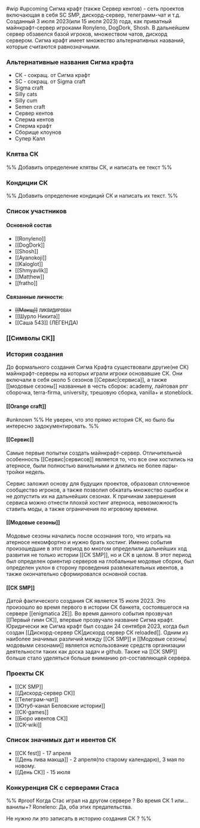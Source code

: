 #wip #upcoming 
Сигма крафт (также Сервер кентов) - сеть проектов включающая в себя SC SMP, дискорд-сервер, телеграмм-чат и т.д. Созданный 3 июля 2023(или 15 июля 2023) года, как приватный майнкрафт-сервер игроками Ronyleno, DogDork, Shosh. В дальнейшем сервер обзавелся базой игроков, множеством чатов, дискорд сервером.
Сигма крафт имеет множество альтернативных названий, которые считаются равнозначными.
### Альтернативные названия Сигма крафта
* СК - сокращ. от Сигма крафт
* SC - сокращ. от Sigma craft
* Sigma craft
* Silly cats
* Silly cum
* Semen craft
* Сервер кентов
* Сперма кентов
* Сперма крафт
* Сборище клоунов
* Супер Калл


### Клятва СК
%%
Добавить определение клятвы СК,  и написать ее текст
%%

### Кондиции СК
%%
Добавить определение кондиций СК и написать их текст.
%%

### Список участников
#### Основной состав
* [[Ronyleno]]
* [[DogDork]]
* [[Shosh]]
* [[Ayanokoji]]
* [[Kaloglot]]
* [[Shmyavlik]]
* [[Matthew]]
* [[fratho]]

#### Связанные личности:
- ~~[[Макщ]]~~ `ЛИКВИДИРОВАН`
- [[Шурло Никита]]
- [[Саша 543]] (ЛЕГЕНДА)

### [[Символы СК]]

### История создания
До формального создания Сигма Крафта существовали другие(не СК) майнкрафт-серверы на которых играли игроки основавшие СК. Они включали в себя около 5 сезонов [[Сервис|сервиса]], а также [[модовые сезоны]] названные в честь сборок: academy, лайтовая рпг сборочка, terra-firma, university, трешовую сборка, vanilla+ и stoneblock.

#### [[Orange craft]]
#unknown
%%
Не уверен, что это прямо история СК, но было бы интересно задокументировать.
%%
#### [[Сервис]]
Самые первые попытки создать майнкрафт-сервер. Отличительной особенность [[Сервис|сервисов]] является то, что все они хостились на атерносе, были полностью ванильными и длились не более пары-тройки недель.

Сервис заложил основу для будущих проектов, образовал сплоченное сообщество игроков, а также позволил обкатать множество ошибок и не допустить их на дальнейших сезонах. К причинам завершения сервиса можно отнести плохой хостинг атерноса, невозможность ставить моды, а также ограничения по игровому времени.
#### [[Модовые сезоны]]
Модовые сезоны начались после осознания того, что играть на атерносе некомфортно и нужно брать хостинг. Именно события произошедшие в этот период во многом определили дальнейших ход развития не только истории [[СК SMP]], но и СК в целом. 
В этот период был определен ориентир серверов на глобальные модовые сборки, был определен уклон в сторону проведения развлекательных ивентов, а также окончательно сформировался основной состав.

#### [[СК SMP]]
Датой фактического создания CK является 15 июля 2023. Это произошло во время первого в истории СК банкета, состоявшегося на сервере [[enigmatica 2E]]. Во время данного события прозвучал [[Первый гимн СК]], впервые прозвучало название Сигма крафт. Юридически же Сигма крафт был создан 24 сентября 2023, когда был создан [[Дискорд-сервер СК|дискорд сервер СК reloaded]].
Одним из наиболее значимых различий между [[СК SMP]] и [[Модовые сезоны|модовыми сезонами]] является использование средств организации деятельности таких как доска задач и github. Также на [[СК SMP]] больше стало уделяться больше вниманию рп-составляющей сервера.
### Проекты СК
* [[СК SMP]]
* [[Дискорд-сервер СК]]
* [[Телеграм-чат]]
* [[Ютуб-канал Беловские истории]]
* [[СК-games]]
* [[Бюро ивентов СК]] 
* [[СК-wiki]]

### Список значимых дат и ивентов СК
- [[СК fest]] - 17 апреля
- [[День лива макща]] - 2 апреля(по старому календарю), 3 мая по новому.
- [[День СК]] - 15 июля
### Конкуренция СК с серверами Стаса

%%
#proof Когда Стас играл на другом сервере ? Во время СК 1 или... ванилы+?
Roneleno: Да, оба этих предательства.

Не нужно ли это записать в историю создания СК ?
%%